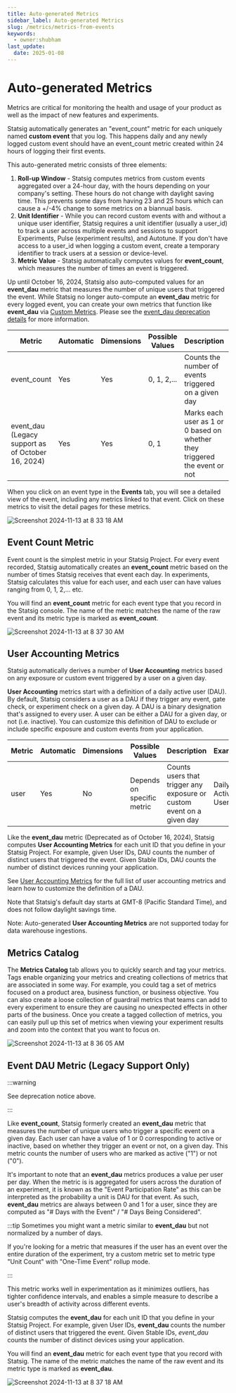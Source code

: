```yaml
---
title: Auto-generated Metrics
sidebar_label: Auto-generated Metrics
slug: /metrics/metrics-from-events
keywords:
  - owner:shubham
last_update:
  date: 2025-01-08
---
```


# Auto-generated Metrics
Metrics are critical for monitoring the health and usage of your product as well as the impact of new features and experiments. 

Statsig automatically generates an "event_count" metric for each uniquely named **custom event** that you log. This happens daily and any newly logged custom event should have an event_count metric created within 24 hours of logging their first events.

This auto-generated metric consists of three elements:

1. **Roll-up Window** - Statsig computes metrics from custom events aggregated over a 24-hour day, with the hours depending on your company's setting. These hours do not change with daylight saving time. This prevents some days from having 23 and 25 hours which can cause a +/-4% change to some metrics on a biannual basis.
2. **Unit Identifier** - While you can record custom events with and without a unique user identifier, Statsig requires a unit identifier (usually a user_id) to track a user across multiple events and sessions to support Experiments, Pulse (experiment results), and Autotune. If you don't have access to a user_id when logging a custom event, create a temporary identifier to track users at a session or device-level. 
3. **Metric Value** - Statsig automatically computes values for **event_count**, which measures the number of times an event is triggered. 

Up until October 16, 2024, Statsig also auto-computed values for an  **event_dau** metric that measures the number of unique users that triggered the event. While Statsig no longer auto-compute an **event_dau** metric for every logged event, you can create your own metrics that function like **event_dau** via [Custom Metrics](/metrics/custom-dau). Please see the [event_dau deprecation details](/metrics/deprecate-event-dau) for more information.


| Metric      | Automatic | Dimensions | Possible Values            | Description                                                                |   Example                      |
| ----------- | --------- | ---------- | -------------------------- | -------------------------------------------------------------------------- | ------------------------------ |
| event_count | Yes       | Yes        | 0, 1, 2,...                | Counts the number of events triggered on a given day                       | Number of page views           |
| event_dau (Legacy support as of October 16, 2024)  | Yes       | Yes        | 0, 1                       | Marks each user as 1 or 0 based on whether they triggered the event or not | Unique users who viewed a page |


When you click on an event type in the **Events** tab, you will see a detailed view of the event, including any metrics linked to that event. Click on these metrics to visit the detail pages for these metrics. 

![Screenshot 2024-11-13 at 8 33 18 AM](https://github.com/user-attachments/assets/e4967643-33b4-46b6-9fca-5cee83f8f0a6)

## Event Count Metric
Event count is the simplest metric in your Statsig Project. For every event recorded, Statsig automatically creates an **event_count** metric based on the number of times Statsig receives that event each day. In experiments, Statsig calculates this value for each user, and each user can have values ranging from 0, 1, 2,... etc.

You will find an **event_count** metric for each event type that you record in the Statsig console. The name of the metric matches the name of the raw event and its metric type is marked as **event_count**. 

![Screenshot 2024-11-13 at 8 37 30 AM](https://github.com/user-attachments/assets/4b7b30d6-d14d-4430-81a5-4fc467d466d2)


## User Accounting Metrics
Statsig automatically derives a number of **User Accounting** metrics based on any exposure or custom event triggered by a user on a given day.

**User Accounting** metrics start with a definition of a daily active user (DAU). By default, Statsig considers a user as a DAU if they trigger any event, gate check, or experiment check on a given day. A DAU is a binary designation that's assigned to every user. A user can be either a DAU for a given day, or not (i.e. inactive). You can customize this definition of DAU to exclude or include specific exposure and custom events from your application.

| Metric      | Automatic | Dimensions | Possible Values            | Description                                                                |   Example                      |
| ----------- | --------- | ---------- | -------------------------- | -------------------------------------------------------------------------- | ------------------------------ |
| user        | Yes       | No         | Depends on specific metric | Counts users that trigger any exposure or custom event on a given day         | Daily Active Users             |


Like the **event_dau** metric (Deprecated as of October 16, 2024), Statsig computes **User Accounting Metrics** for each unit ID that you define in your Statsig Project. For example, given User IDs, DAU counts the number of distinct users that triggered the event. Given Stable IDs, DAU counts the number of distinct devices running your application.

See [User Accounting Metrics](/metrics/user) for the full list of user accounting metrics and learn how to customize the definition of a DAU. 

Note that Statsig's default day starts at GMT-8 (Pacific Standard Time), and does not follow daylight savings time. 

Note: Auto-generated **User Accounting Metrics** are not supported today for data warehouse ingestions. 

## Metrics Catalog

The **Metrics Catalog** tab allows you to quickly search and tag your metrics. Tags enable organizing your metrics and creating collections of metrics that are associated in some way. For example, you could tag a set of metrics focused on a product area, business function, or business objective. You can also create a loose collection of guardrail metrics that teams can add to every experiment to ensure they are causing no unexpected effects in other parts of the business. Once you create a tagged collection of metrics, you can easily pull up this set of metrics when viewing your experiment results and zoom into the context that you want to focus on.

![Screenshot 2024-11-13 at 8 36 05 AM](https://github.com/user-attachments/assets/d22ff8d2-5aea-42b4-86e0-126c25678e15)

## Event DAU Metric (Legacy Support Only)

:::warning

See deprecation notice above.

:::

Like **event_count**, Statsig formerly created an **event_dau** metric that measures the number of unique users who trigger a specific event on a given day. Each user can have a value of 1 or 0 corresponding to active or inactive, based on whether they trigger an event or not, on a given day. This metric counts the number of users who are marked as active ("1") or not ("0").

It's important to note that an **event_dau** metrics produces a value per user per day. When the metric is is aggregated for users across the duration of an experiment, it is known as the "Event Participation Rate" as this can be interpreted as the probability a unit is DAU for that event. As such, **event_dau** metrics are always between 0 and 1 for a user, since they are computed as "# Days with the Event" / "# Days Being Considered".

:::tip
Sometimes you might want a metric similar to **event_dau** but not normalized by a number of days.

If you're looking for a metric that measures if the user has an event over the entire duration of the experiment, try a custom metric set to metric type "Unit Count" with "One-Time Event" rollup mode.

:::

This metric works well in experimentation as it minimizes outliers, has tighter confidence intervals, and enables a simple measure to describe a user's breadth of activity across different events.

Statsig computes the **event_dau** for each unit ID that you define in your Statsig Project. For example, given User IDs, **event_dau** counts the number of distinct users that triggered the event. Given Stable IDs, *event_dau* counts the number of distinct devices using your application.

You will find an **event_dau** metric for each event type that you record with Statsig. The name of the metric matches the name of the raw event and its metric type is marked as **event_dau**. 

![Screenshot 2024-11-13 at 8 37 18 AM](https://github.com/user-attachments/assets/008034e9-cce8-4e6f-bce1-84a789ac4a19)

